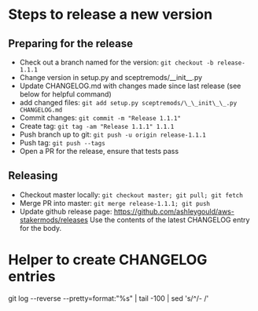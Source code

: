 # Steps to release a new version

## Preparing for the release

- Check out a branch named for the version: `git checkout -b release-1.1.1`
- Change version in setup.py and sceptremods/\_\_init\_\_.py
- Update CHANGELOG.md with changes made since last release (see below for helpful
  command)
- add changed files: `git add setup.py sceptremods/\_\_init\_\_.py CHANGELOG.md`
- Commit changes: `git commit -m "Release 1.1.1"`
- Create tag: `git tag -am "Release 1.1.1" 1.1.1`
- Push branch up to git: `git push -u origin release-1.1.1`
- Push tag: `git push --tags`
- Open a PR for the release, ensure that tests pass

## Releasing

- Checkout master locally: `git checkout master; git pull; git fetch`
- Merge PR into master: `git merge release-1.1.1; git push`
- Update github release page: https://github.com/ashleygould/aws-stakermods/releases
  Use the contents of the latest CHANGELOG entry for the body.

# Helper to create CHANGELOG entries
git log --reverse --pretty=format:"%s" | tail -100 | sed 's/^/- /'

